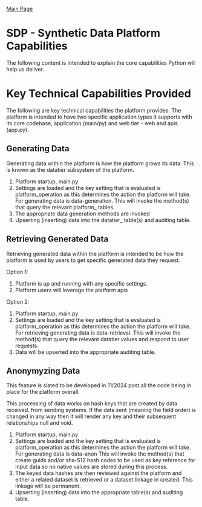 <a href="https://github.com/SyntheticDataPlatform/Python/blob/main/profile/README.md" target="_blank">Main Page</a>

# SDP - Synthetic Data Platform Capabilities
The following content is intended to explain the core capabilities Python
will help us deliver.

# Key Technical Capabilities Provided
The following are key technical capabilities the platform provides. The platform
is intended to have two specific application types it supports with its core codebase,
application (main/py) and web tier - web and apis (app.py).

## Generating Data
Generating data within the platform is how the platform grows its data. This is known 
as the datatier subsystem of the platform.

1. Platform startup, main.py
2. Settings are loaded and the key setting that is evaluated is platform_operation as
this determines the action the platform will take. For generating data is data-generation.
This will invoke the method(s) that query the relevant platform_ tables.
3. The appropriate data generation methods are invoked 
4. Upserting (inserting) data into the datatier_ table(s) and auditing table.

## Retrieving Generated Data
Retrieving generated data within the platform is intended to be how the platform
is used by users to get specific generated data they request.

Option 1:
1. Platform is up and running with any specific settings.
2. Platform users will leverage the platform apis

Option 2:
1. Platform startup, main.py
2. Settings are loaded and the key setting that is evaluated is platform_operation as
this determines the action the platform will take. For retrieving generating data is data-retrieval.
This will invoke the method(s) that query the relevant datatier values and respond
to user requests.
3. Data will be upserted into the appropriate auditing table.



## Anonymyzing Data
This feature is slated to be developed in 11/2024 post all the code being in place
for the platform overall.

This processing of data works on hash keys that are created by data received. 
from sending systems. If the data sent (meaning the field order) is changed in any way
then it will render any key and their subsequent relationships null and void.


1. Platform startup, main.py
2. Settings are loaded and the key setting that is evaluated is platform_operation as
this determines the action the platform will take. For generating data is data-anon
This will invoke the method(s) that create guids and/or sha-512 hash codes to be used
as key reference for input data so no native values are stored during this process.
3. The keyed data hashes are then reviewed against the platform and either a related 
dataset is retrieved or a dataset linkage in created. This linkage will be permanent. 
4. Upserting (inserting) data into the appropriate table(s) and auditing table.
